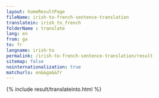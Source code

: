 ```yaml
---
layout: homeResultPage
fileName: irish-to-french-sentence-translation
translatein: irish_to_french
folderName : translate
lang: en
from: ga
to: fr
langname: irish-to
permalink: /irish-to-french-sentence-translation/result
sitemap: false
nointernationalization: true
matchurls: en&&ga&&fr
---
```

{% include result/translateinto.html %}

<script src="/js/result/translation.js" data-foldername="{{page.folderName}}" data-lang="{{page.lang}}"></script>
